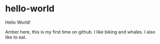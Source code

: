 # hello-world

Hello World!

Amber here, this is my first time on github. I like biking and whales.
I also like to eat.

